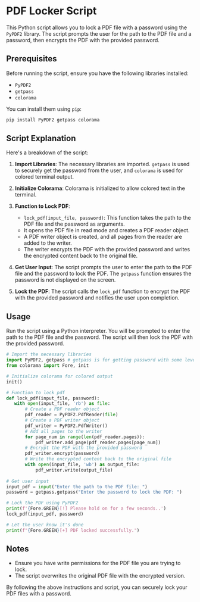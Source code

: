 # PDF Locker Script

This Python script allows you to lock a PDF file with a password using the `PyPDF2` library. The script prompts the user for the path to the PDF file and a password, then encrypts the PDF with the provided password.

## Prerequisites

Before running the script, ensure you have the following libraries installed:

- `PyPDF2`
- `getpass`
- `colorama`

You can install them using `pip`:

```bash
pip install PyPDF2 getpass colorama
```

## Script Explanation

Here's a breakdown of the script:

1. **Import Libraries**: The necessary libraries are imported. `getpass` is used to securely get the password from the user, and `colorama` is used for colored terminal output.

2. **Initialize Colorama**: Colorama is initialized to allow colored text in the terminal.

3. **Function to Lock PDF**: 
    - `lock_pdf(input_file, password)`: This function takes the path to the PDF file and the password as arguments.
    - It opens the PDF file in read mode and creates a PDF reader object.
    - A PDF writer object is created, and all pages from the reader are added to the writer.
    - The writer encrypts the PDF with the provided password and writes the encrypted content back to the original file.

4. **Get User Input**: The script prompts the user to enter the path to the PDF file and the password to lock the PDF. The `getpass` function ensures the password is not displayed on the screen.

5. **Lock the PDF**: The script calls the `lock_pdf` function to encrypt the PDF with the provided password and notifies the user upon completion.

## Usage

Run the script using a Python interpreter. You will be prompted to enter the path to the PDF file and the password. The script will then lock the PDF with the provided password.

```python
# Import the necessary libraries
import PyPDF2, getpass # getpass is for getting password with some level of security
from colorama import Fore, init

# Initialize colorama for colored output
init()

# Function to lock pdf
def lock_pdf(input_file, password):
   with open(input_file, 'rb') as file:
       # Create a PDF reader object
       pdf_reader = PyPDF2.PdfReader(file)
       # Create a PDF writer object
       pdf_writer = PyPDF2.PdfWriter()
       # Add all pages to the writer
       for page_num in range(len(pdf_reader.pages)):
           pdf_writer.add_page(pdf_reader.pages[page_num])
       # Encrypt the PDF with the provided password
       pdf_writer.encrypt(password)
       # Write the encrypted content back to the original file
       with open(input_file, 'wb') as output_file:
           pdf_writer.write(output_file)
           
# Get user input
input_pdf = input("Enter the path to the PDF file: ")
password = getpass.getpass("Enter the password to lock the PDF: ")

# Lock the PDF using PyPDF2
print(f'{Fore.GREEN}[!] Please hold on for a few seconds..')
lock_pdf(input_pdf, password)

# Let the user know it's done
print(f"{Fore.GREEN}[+] PDF locked successfully.")
```

## Notes

- Ensure you have write permissions for the PDF file you are trying to lock.
- The script overwrites the original PDF file with the encrypted version.

By following the above instructions and script, you can securely lock your PDF files with a password.
